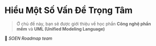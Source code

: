# Hiểu Một Số Vấn Đề Trọng Tâm

>Ở chủ đề này, bạn sẽ được giới thiệu về học phần **Công nghệ phần mềm** và **UML (Unified Modeling Language)**

🌻 *SOEN Roadmap team*
